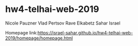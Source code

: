 # hw4-telhai-web-2019

Nicole Pauzner
Vlad Pertsov
Rave Elkabetz
Sahar Israel


Homepage link:https://israel-sahar.github.io/hw4-telhai-web-2019/homepage/homepage.html
